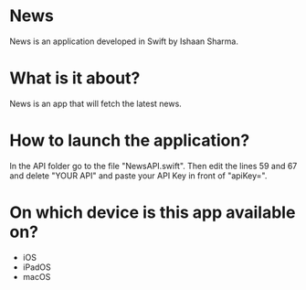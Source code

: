 # News
News is an application developed in Swift by Ishaan Sharma.

# What is it about?
News is an app that will fetch the latest news.

# How to launch the application?
In the API folder go to the file "NewsAPI.swift". Then edit the lines 59 and 67 and delete "YOUR API" and paste your API Key in front of "apiKey=".

# On which device is this app available on?
- iOS
- iPadOS
- macOS
